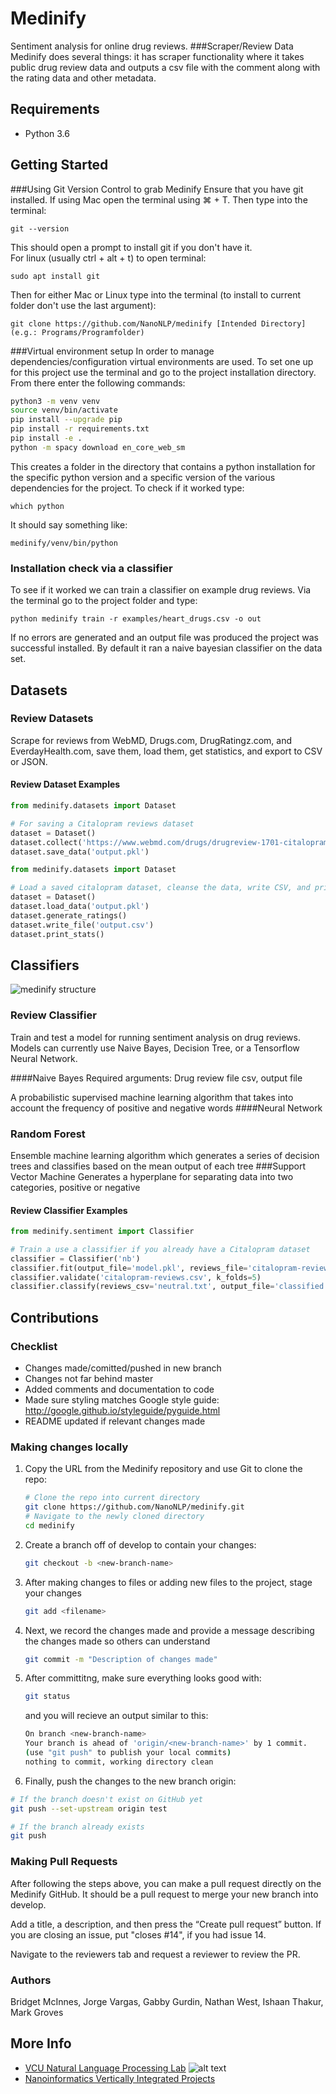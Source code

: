 # Medinify


Sentiment analysis for online drug reviews. 
###Scraper/Review Data
Medinify does several things: it has scraper functionality where it takes public drug review data and outputs a csv file with the comment along with the rating data and other metadata.

## Requirements

* Python 3.6

## Getting Started
###Using Git Version Control to grab Medinify
Ensure that you have git installed.  If using Mac open the terminal using ⌘ + T.  Then type into the terminal:
```
git --version
```
This should open a prompt to install git if you don't have it.  
For linux (usually ctrl + alt + t) to open terminal:
```
sudo apt install git
```
Then for either Mac or Linux type into the terminal (to install to current folder don't use the last argument):
```
git clone https://github.com/NanoNLP/medinify [Intended Directory](e.g.: Programs/Programfolder)
```
###Virtual environment setup
In order to manage dependencies/configuration virtual environments are used.  To set one up for this project use the terminal and go to the project installation directory.
From there enter the following commands:

```bash
python3 -m venv venv
source venv/bin/activate
pip install --upgrade pip
pip install -r requirements.txt
pip install -e .
python -m spacy download en_core_web_sm
```
This creates a folder in the directory that contains a python installation for the specific python version and a specific version of the various dependencies for the project.  To check if it worked type:
```
which python
```
It should say something like: 
```text
medinify/venv/bin/python
```
### Installation check via a classifier
To see if it worked we can train a classifier on example drug reviews. Via the terminal go to the project folder and type:
```
python medinify train -r examples/heart_drugs.csv -o out
```
If no errors are generated and an output file was produced the project was successful installed.  By default it ran a naive bayesian classifier on the data set.  



## Datasets

### Review Datasets

Scrape for reviews from WebMD, Drugs.com, DrugRatingz.com, and EverdayHealth.com, save them, load them, get statistics, and export to CSV or JSON.

#### Review Dataset Examples

```python
from medinify.datasets import Dataset

# For saving a Citalopram reviews dataset
dataset = Dataset()
dataset.collect('https://www.webmd.com/drugs/drugreview-1701-citalopram-oral.aspx?drugid=1701&drugname=citalopram-oral')
dataset.save_data('output.pkl')
```

```python
from medinify.datasets import Dataset

# Load a saved citalopram dataset, cleanse the data, write CSV, and print stats
dataset = Dataset()
dataset.load_data('output.pkl')
dataset.generate_ratings()
dataset.write_file('output.csv')
dataset.print_stats()
```

## Classifiers
![medinify structure](readmeassets/projectdiagram.png)
### Review Classifier

Train and test a model for running sentiment analysis on drug reviews. Models can currently use Naive Bayes, Decision Tree, or a Tensorflow Neural Network.

####Naive Bayes 
Required arguments: Drug review file csv, output file

 A probabilistic supervised machine learning algorithm that takes into account the frequency of positive and negative words
####Neural Network 
### Random Forest 
Ensemble machine learning algorithm which generates a series of decision trees and classifies based on the mean output of each tree
###Support Vector Machine 
Generates a hyperplane for separating data into two categories, positive or negative

#### Review Classifier Examples

```python
from medinify.sentiment import Classifier

# Train a use a classifier if you already have a Citalopram dataset
classifier = Classifier('nb')
classifier.fit(output_file='model.pkl', reviews_file='citalopram-reviews.csv')
classifier.validate('citalopram-reviews.csv', k_folds=5)
classifier.classify(reviews_csv='neutral.txt', output_file='classified.txt', trained_model_file='model.pkl')
```

## Contributions

### Checklist

* Changes made/comitted/pushed in new branch
* Changes not far behind master
* Added comments and documentation to code
* Made sure styling matches Google style guide: <http://google.github.io/styleguide/pyguide.html>
* README updated if relevant changes made

### Making changes locally

1. Copy the URL from the Medinify repository and use Git to clone the repo:

    ```bash
    # Clone the repo into current directory
    git clone https://github.com/NanoNLP/medinify.git
    # Navigate to the newly cloned directory
    cd medinify
    ```

2. Create a branch off of develop to contain your changes:

    ```bash
    git checkout -b <new-branch-name>
    ```

3. After making changes to files or adding new files to the project, stage your changes

    ```bash
    git add <filename>
    ```

4. Next, we record the changes made and provide a message describing the changes made so others can understand

    ```bash
    git commit -m "Description of changes made"
    ```

5. After committitng, make sure everything looks good with:

    ```bash
    git status
    ```

    and you will recieve an output similar to this:

    ```bash
    On branch <new-branch-name>
    Your branch is ahead of 'origin/<new-branch-name>' by 1 commit.
    (use "git push" to publish your local commits)
    nothing to commit, working directory clean
    ```

6. Finally, push the changes to the new branch origin:

```bash
# If the branch doesn't exist on GitHub yet
git push --set-upstream origin test

# If the branch already exists
git push
```

### Making Pull Requests

After following the steps above, you can make a pull request directly on the Medinify GitHub. It should be a pull request to merge your new branch into develop.

Add a title, a description, and then press the “Create pull request” button. If you are closing an issue, put "closes #14", if you had issue 14.

Navigate to the reviewers tab and request a reviewer to review the PR.

### Authors

Bridget McInnes, Jorge Vargas, Gabby Gurdin, Nathan West, Ishaan Thakur, Mark Groves

## More Info

* [VCU Natural Language Processing Lab](https://nlp.cs.vcu.edu/)     ![alt text](https://nlp.cs.vcu.edu/images/vcu_head_logo "VCU")
* [Nanoinformatics Vertically Integrated Projects](https://rampages.us/nanoinformatics/)